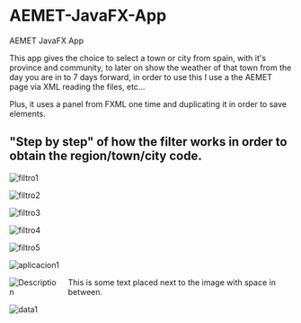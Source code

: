 # AEMET-JavaFX-App
AEMET JavaFX App

This app gives the choice to select a town or city from spain, with it's province and community, to later on show the weather of that town from the day you are in to 7 days forward, in order to use this I use a the AEMET page via XML reading the files, etc...

Plus, it uses a panel from FXML one time and duplicating it in order to save elements. 

## "Step by step" of how the filter works in order to obtain the region/town/city code.

![filtro1](https://github.com/user-attachments/assets/d884d3da-8741-404b-8cba-2ac1f8f16f6a)

![filtro2](https://github.com/user-attachments/assets/9e2c136e-d11b-4d6d-aa50-09b9d4d8f971)

![filtro3](https://github.com/user-attachments/assets/c0241b21-7eba-4f57-bd03-c5ee40393b54)

![filtro4](https://github.com/user-attachments/assets/9a3d769f-29a8-4272-8f5c-870a2c8bc62e)

![filtro5](https://github.com/user-attachments/assets/116bd4a1-1da0-4afb-a7bc-9f7815b7fdf3)

![aplicacion1](https://github.com/user-attachments/assets/2d479c10-cb02-4d7b-85d9-68d2211a79c2)


<div style="display: flex; align-items: center;">
  <img src="https://github.com/user-attachments/assets/a7936631-4042-43c9-b04b-19aeeab62263" alt="Description" style="margin-right: 20px;"/>
  <span>This is some text placed next to the image with space in between.</span>
</div>

![data1](https://github.com/user-attachments/assets/653c936a-da96-435b-92af-9ce2bb1d7e12)
